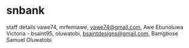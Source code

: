 # snbank
staff details
vawe74, mrfemiawe, vawe74@gmail.com, Awe Ebunoluwa Victoria - bsaint95, oluwatobi, bsaintdesigns@gmail.com, Bamgbose Samuel Oluwatobi

